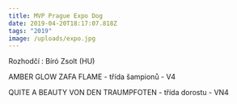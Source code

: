 ```yaml
---
title: MVP Prague Expo Dog
date: 2019-04-20T18:17:07.818Z
tags: "2019"
image: /uploads/expo.jpg
---
```

Rozhodčí : Bíró Zsolt (HU)

AMBER GLOW ZAFA FLAME - třída šampionů - V4

QUITE A BEAUTY VON DEN TRAUMPFOTEN - třída dorostu - VN4